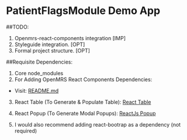 # PatientFlagsModule Demo App

##TODO: 
1. Openmrs-react-components integration [IMP]
2. Styleguide integration. [OPT]
3. Formal project structure. [OPT]

##Requisite Dependencies:

1. Core node_modules 
2. For Adding OpenMRS React Components Dependencies:

* Visit: [README.md](https://github.com/openmrs/openmrs-react-components/blob/master/README.md)

3. React Table (To Generate & Populate Table): [React Table](https://www.npmjs.com/package/react-table) 
4. React Popup (To Generate Modal Popups): [ReactJs Popup](https://www.npmjs.com/package/reactjs-popup)

5. I would also recommend adding react-bootrap as a dependency (not required)



